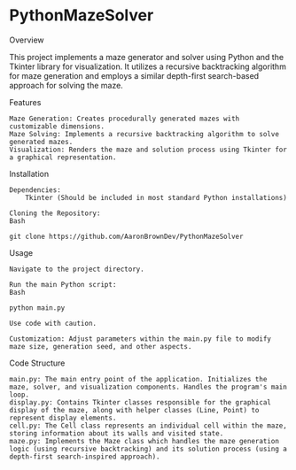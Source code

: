 # PythonMazeSolver

Overview

This project implements a maze generator and solver using Python and the Tkinter library for visualization. It utilizes a recursive backtracking algorithm for maze generation and employs a similar depth-first search-based approach for solving the maze.

Features

    Maze Generation: Creates procedurally generated mazes with customizable dimensions.
    Maze Solving: Implements a recursive backtracking algorithm to solve generated mazes.
    Visualization: Renders the maze and solution process using Tkinter for a graphical representation.

Installation

    Dependencies:
        Tkinter (Should be included in most standard Python installations)

    Cloning the Repository:
    Bash

    git clone https://github.com/AaronBrownDev/PythonMazeSolver

Usage

    Navigate to the project directory.

    Run the main Python script:
    Bash

    python main.py

    Use code with caution.

    Customization: Adjust parameters within the main.py file to modify maze size, generation seed, and other aspects.

Code Structure

    main.py: The main entry point of the application. Initializes the maze, solver, and visualization components. Handles the program's main loop.
    display.py: Contains Tkinter classes responsible for the graphical display of the maze, along with helper classes (Line, Point) to represent display elements.
    cell.py: The Cell class represents an individual cell within the maze, storing information about its walls and visited state.
    maze.py: Implements the Maze class which handles the maze generation logic (using recursive backtracking) and its solution process (using a depth-first search-inspired approach).
